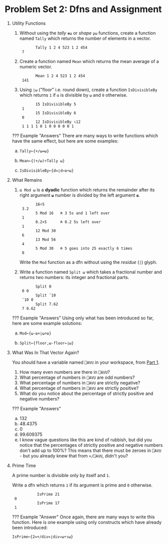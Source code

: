 # Problem Set 2: Dfns and Assignment
1. Utility Functions
	1. Without using the *tally* `≢⍵` or *shape* `⍴⍵` functions, create a function named `Tally` which returns the number of elements in a vector.

		          Tally 1 2 4 523 1 2 454  
		    7

	2. Create a function named `Mean` which returns the mean average of a numeric vector.

		          Mean 1 2 4 523 1 2 454
		    141

	3. Using `⌊⍵` ("floor" i.e. round down), create a function `IsDivisibleBy` which returns `1` if `⍺` is divisible by `⍵` and `0` otherwise.

		          15 IsDivisibleBy 5
		    1
		          15 IsDivisibleBy 6
		    0
		          12 IsDivisibleBy ⍳12
		    1 1 1 1 0 1 0 0 0 0 0 1

	??? Example "Answers"
		There are many ways to write functions which have the same effect, but here are some examples:
		<ol type="a">
			<li><pre><code>Tally←{+/⍵=⍵}</code></pre></li>
			<li><pre><code>Mean←{(+/⍵)÷Tally ⍵}</code></pre></li>
			<li><pre><code>IsDivisibleBy←{d=⌊d←⍺÷⍵}</code></pre></li>
		</ol>

2. What Remains
	1. `⍺ Mod ⍵` is a **dyadic** function which returns the remainder after its right argument **`⍵`** number is divided by the left argument **`⍺`**.

		          16÷5
		    3.2
		          5 Mod 16   ⍝ 3 5s and 1 left over
		    1
		          0.2×5      ⍝ 0.2 5s left over
		    1
		          12 Mod 30
		    6
		          13 Mod 56
		    4
		          5 Mod 30   ⍝ 5 goes into 25 exactly 6 times      
		    0

		Write the `Mod` function as a dfn without using the *residue* (`|`) glyph.

	2. Write a function named `Split ⍵` which takes a fractional number and returns two numbers: its integer and fractional parts.

		          Split 0
		    0 0
		          Split ¯10
		    ¯10 0
		          Split 7.62
		    7 0.62

	??? Example "Answers"
		Using only what has been introduced so far, here are some example solutions:
		<ol type="a">
			<li><pre><code>Mod←{⍵-⍺×⌊⍵÷⍺}</code></pre></li>
			<li><pre><code>Split←{floor,⍵-floor←⌊⍵}</code></pre></li>
		</ol>

3. What Was In That Vector Again?

	You should have a variable named `⎕AVU` in your workspace, from [Part 1](#1).

	1. How many even numbers are there in `⎕AVU`?
	2. What percentage of numbers in `⎕AVU` are odd numbers?
	3. What percentage of numbers in `⎕AVU` are strictly negative?
	4. What percentage of numbers in `⎕AVU` are strictly positive?
	5. What do you notice about the percentage of strictly positive and negative numbers?

	??? Example "Answers"
		<ol type="a">
			<li>$132$</li>
			<li>$48.4375$</li>
			<li>$0$</li>
			<li>$99.609375$</li>
			<li>I know vague questions like this are kind of rubbish, but did you notice that the percentages of strictly positive and negative numbers don't add up to 100%? This means that there must be zeroes in `⎕AVU` - but you already knew that from `×/⎕AVU`, didn't you?</li>
		</ol>

4. Prime Time

	A prime number is divisible only by itself and `1`.

	Write a dfn which returns `1` if its argument is prime and `0` otherwise.

		          IsPrime 21
	    0
		          IsPrime 17
	    1

	??? Example "Answer"
		Once again, there are many ways to write this function. Here is one example using only constructs which have already been introduced:  
		<pre><code>IsPrime←{2=+/div=⌊div←⍵÷⍳⍵}</code></pre>
